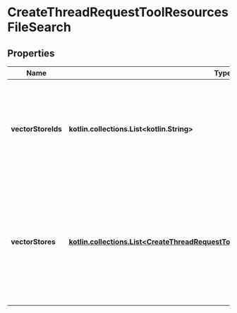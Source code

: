 
# CreateThreadRequestToolResourcesFileSearch

## Properties
| Name | Type | Description | Notes |
| ------------ | ------------- | ------------- | ------------- |
| **vectorStoreIds** | **kotlin.collections.List&lt;kotlin.String&gt;** | The [vector store](/docs/api-reference/vector-stores/object) attached to this thread. There can be a maximum of 1 vector store attached to the thread.  |  [optional] |
| **vectorStores** | [**kotlin.collections.List&lt;CreateThreadRequestToolResourcesFileSearchVectorStoresInner&gt;**](CreateThreadRequestToolResourcesFileSearchVectorStoresInner.md) | A helper to create a [vector store](/docs/api-reference/vector-stores/object) with file_ids and attach it to this thread. There can be a maximum of 1 vector store attached to the thread.  |  [optional] |



